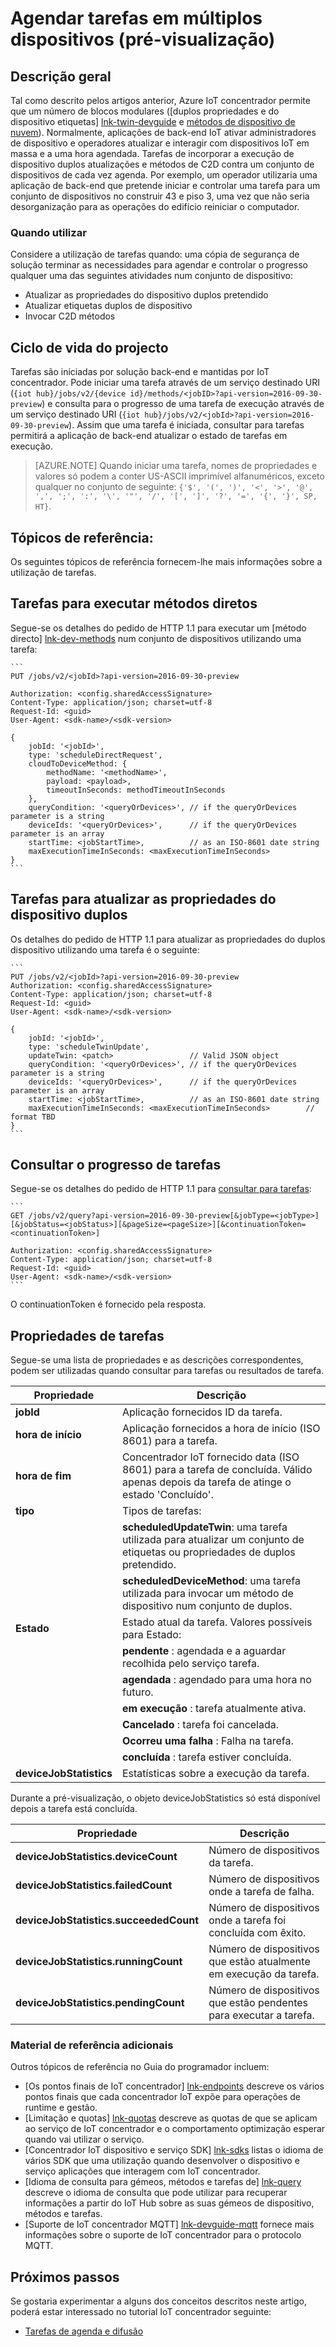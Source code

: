 <properties
 pageTitle="Guia do programador - as tarefas | Microsoft Azure"
 description="Guia de programador do Azure IoT concentrador - agendar tarefas para ser executado em múltiplos dispositivos ligado ao seu centro"
 services="iot-hub"
 documentationCenter=".net"
 authors="juanjperez"
 manager="timlt"
 editor=""/>

<tags
 ms.service="iot-hub"
 ms.devlang="multiple"
 ms.topic="article"
 ms.tgt_pltfrm="na"
 ms.workload="na"
 ms.date="09/30/2016" 
 ms.author="juanpere"/>

# <a name="schedule-jobs-on-multiple-devices-preview"></a>Agendar tarefas em múltiplos dispositivos (pré-visualização)

## <a name="overview"></a>Descrição geral

Tal como descrito pelos artigos anterior, Azure IoT concentrador permite que um número de blocos modulares ([duplos propriedades e do dispositivo etiquetas] [ lnk-twin-devguide] e [métodos de dispositivo de nuvem][lnk-dev-methods]).  Normalmente, aplicações de back-end IoT ativar administradores de dispositivo e operadores atualizar e interagir com dispositivos IoT em massa e a uma hora agendada.  Tarefas de incorporar a execução de dispositivo duplos atualizações e métodos de C2D contra um conjunto de dispositivos de cada vez agenda.  Por exemplo, um operador utilizaria uma aplicação de back-end que pretende iniciar e controlar uma tarefa para um conjunto de dispositivos no construir 43 e piso 3, uma vez que não seria desorganização para as operações do edifício reiniciar o computador.

### <a name="when-to-use"></a>Quando utilizar

Considere a utilização de tarefas quando: uma cópia de segurança de solução terminar as necessidades para agendar e controlar o progresso qualquer uma das seguintes atividades num conjunto de dispositivo:

- Atualizar as propriedades do dispositivo duplos pretendido
- Atualizar etiquetas duplos de dispositivo
- Invocar C2D métodos

## <a name="job-lifecycle"></a>Ciclo de vida do projecto

Tarefas são iniciadas por solução back-end e mantidas por IoT concentrador.  Pode iniciar uma tarefa através de um serviço destinado URI (`{iot hub}/jobs/v2/{device id}/methods/<jobID>?api-version=2016-09-30-preview`) e consulta para o progresso de uma tarefa de execução através de um serviço destinado URI (`{iot hub}/jobs/v2/<jobId>?api-version=2016-09-30-preview`).  Assim que uma tarefa é iniciada, consultar para tarefas permitirá a aplicação de back-end atualizar o estado de tarefas em execução.

> [AZURE.NOTE] Quando iniciar uma tarefa, nomes de propriedades e valores só podem a conter US-ASCII imprimível alfanuméricos, exceto qualquer no conjunto de seguinte: ``{'$', '(', ')', '<', '>', '@', ',', ';', ':', '\', '"', '/', '[', ']', '?', '=', '{', '}', SP, HT}``.

## <a name="reference-topics"></a>Tópicos de referência:

Os seguintes tópicos de referência fornecem-lhe mais informações sobre a utilização de tarefas.

## <a name="jobs-to-execute-direct-methods"></a>Tarefas para executar métodos diretos

Segue-se os detalhes do pedido de HTTP 1.1 para executar um [método directo] [ lnk-dev-methods] num conjunto de dispositivos utilizando uma tarefa:

    ```
    PUT /jobs/v2/<jobId>?api-version=2016-09-30-preview
    
    Authorization: <config.sharedAccessSignature>
    Content-Type: application/json; charset=utf-8
    Request-Id: <guid>
    User-Agent: <sdk-name>/<sdk-version>

    {
        jobId: '<jobId>',
        type: 'scheduleDirectRequest', 
        cloudToDeviceMethod: {
            methodName: '<methodName>',
            payload: <payload>,                 
            timeoutInSeconds: methodTimeoutInSeconds 
        },
        queryCondition: '<queryOrDevices>', // if the queryOrDevices parameter is a string
        deviceIds: '<queryOrDevices>',      // if the queryOrDevices parameter is an array
        startTime: <jobStartTime>,          // as an ISO-8601 date string
        maxExecutionTimeInSeconds: <maxExecutionTimeInSeconds>        
    }
    ```
    
## <a name="jobs-to-update-device-twin-properties"></a>Tarefas para atualizar as propriedades do dispositivo duplos

Os detalhes do pedido de HTTP 1.1 para atualizar as propriedades do duplos dispositivo utilizando uma tarefa é o seguinte:

    ```
    PUT /jobs/v2/<jobId>?api-version=2016-09-30-preview
    Authorization: <config.sharedAccessSignature>
    Content-Type: application/json; charset=utf-8
    Request-Id: <guid>
    User-Agent: <sdk-name>/<sdk-version>

    {
        jobId: '<jobId>',
        type: 'scheduleTwinUpdate', 
        updateTwin: <patch>                 // Valid JSON object
        queryCondition: '<queryOrDevices>', // if the queryOrDevices parameter is a string
        deviceIds: '<queryOrDevices>',      // if the queryOrDevices parameter is an array
        startTime: <jobStartTime>,          // as an ISO-8601 date string
        maxExecutionTimeInSeconds: <maxExecutionTimeInSeconds>        // format TBD
    }
    ```

## <a name="querying-for-progress-on-jobs"></a>Consultar o progresso de tarefas

Segue-se os detalhes do pedido de HTTP 1.1 para [consultar para tarefas][lnk-query]:

    ```
    GET /jobs/v2/query?api-version=2016-09-30-preview[&jobType=<jobType>][&jobStatus=<jobStatus>][&pageSize=<pageSize>][&continuationToken=<continuationToken>]
    
    Authorization: <config.sharedAccessSignature>
    Content-Type: application/json; charset=utf-8
    Request-Id: <guid>
    User-Agent: <sdk-name>/<sdk-version>
    ```
    
O continuationToken é fornecido pela resposta.  

## <a name="jobs-properties"></a>Propriedades de tarefas

Segue-se uma lista de propriedades e as descrições correspondentes, podem ser utilizadas quando consultar para tarefas ou resultados de tarefa.

| Propriedade | Descrição |
| -------------- | -----------------|
| **jobId** | Aplicação fornecidos ID da tarefa. |
| **hora de início** | Aplicação fornecidos a hora de início (ISO 8601) para a tarefa. |
| **hora de fim** | Concentrador IoT fornecido data (ISO 8601) para a tarefa de concluída. Válido apenas depois da tarefa de atinge o estado 'Concluído'. | 
| **tipo** | Tipos de tarefas: |
| | **scheduledUpdateTwin**: uma tarefa utilizada para atualizar um conjunto de etiquetas ou propriedades de duplos pretendido. |
| | **scheduledDeviceMethod**: uma tarefa utilizada para invocar um método de dispositivo num conjunto de duplos. |
| **Estado** | Estado atual da tarefa. Valores possíveis para Estado: |
| | **pendente** : agendada e a aguardar recolhida pelo serviço tarefa. |
| | **agendada** : agendado para uma hora no futuro. |
| | **em execução** : tarefa atualmente ativa. |
| | **Cancelado** : tarefa foi cancelada. |
| | **Ocorreu uma falha** : Falha na tarefa. |
| | **concluída** : tarefa estiver concluída. |
| **deviceJobStatistics** | Estatísticas sobre a execução da tarefa. |

Durante a pré-visualização, o objeto deviceJobStatistics só está disponível depois a tarefa está concluída.

| Propriedade | Descrição |
| -------------- | -----------------|
| **deviceJobStatistics.deviceCount** | Número de dispositivos da tarefa. |
| **deviceJobStatistics.failedCount** | Número de dispositivos onde a tarefa de falha. |
| **deviceJobStatistics.succeededCount** | Número de dispositivos onde a tarefa foi concluída com êxito. |
| **deviceJobStatistics.runningCount** | Número de dispositivos que estão atualmente em execução da tarefa. |
| **deviceJobStatistics.pendingCount** | Número de dispositivos que estão pendentes para executar a tarefa. |


### <a name="additional-reference-material"></a>Material de referência adicionais

Outros tópicos de referência no Guia do programador incluem:

- [Os pontos finais de IoT concentrador] [ lnk-endpoints] descreve os vários pontos finais que cada concentrador IoT expõe para operações de runtime e gestão.
- [Limitação e quotas] [ lnk-quotas] descreve as quotas de que se aplicam ao serviço de IoT concentrador e o comportamento optimização esperar quando vai utilizar o serviço.
- [Concentrador IoT dispositivo e serviço SDK] [ lnk-sdks] listas o idioma de vários SDK que uma utilização quando desenvolver o dispositivo e serviço aplicações que interagem com IoT concentrador.
- [Idioma de consulta para gémeos, métodos e tarefas de] [ lnk-query] descreve o idioma de consulta que pode utilizar para recuperar informações a partir do IoT Hub sobre as suas gémeos de dispositivo, métodos e tarefas.
- [Suporte de IoT concentrador MQTT] [ lnk-devguide-mqtt] fornece mais informações sobre o suporte de IoT concentrador para o protocolo MQTT.

## <a name="next-steps"></a>Próximos passos

Se gostaria experimentar a alguns dos conceitos descritos neste artigo, poderá estar interessado no tutorial IoT concentrador seguinte:

- [Tarefas de agenda e difusão][lnk-jobs-tutorial]

<!-- links and images -->

[lnk-endpoints]: iot-hub-devguide-endpoints.md
[lnk-quotas]: iot-hub-devguide-quotas-throttling.md
[lnk-sdks]: iot-hub-devguide-sdks.md
[lnk-query]: iot-hub-devguide-query-language.md
[lnk-devguide-mqtt]: iot-hub-mqtt-support.md
[lnk-jobs-tutorial]: iot-hub-schedule-jobs.md
[lnk-c2d-methods]: iot-hub-c2d-methods.md
[lnk-dev-methods]: iot-hub-devguide-direct-methods.md
[lnk-get-started-twin]: iot-hub-node-node-twin-getstarted.md
[lnk-twin-devguide]: iot-hub-devguide-device-twins.md

